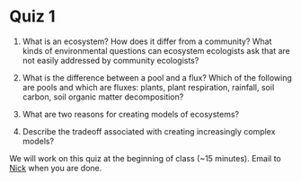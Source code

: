 # Quiz 1

1. What is an ecosystem? How does it differ from a community? What kinds of environmental
questions can ecosystem ecologists ask that are not easily addressed by community ecologists?

2. What is the difference between a pool and a flux? Which of the following are pools
and which are fluxes: plants, plant respiration, rainfall, soil carbon, soil organic matter
decomposition?

3. What are two reasons for creating models of ecosystems?

4. Describe the tradeoff associated with creating increasingly complex models?

We will work on this quiz at the beginning of class (~15 minutes).
Email to [Nick](emailto:nick.smith@ttu.edu) when you are done.